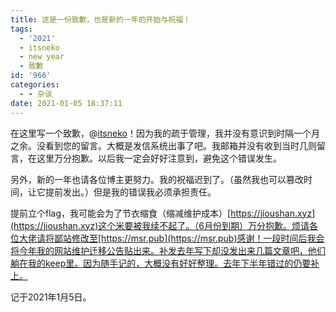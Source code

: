 ```yaml
---
title: 这是一份致歉，也是新的一年的开始与祝福！
tags:
  - '2021'
  - itsneko
  - new year
  - 致歉
id: '966'
categories:
  - - 杂谈
date: 2021-01-05 18:37:11
---
```


在这里写一个致歉，@[itsneko](https://nekodeng.gitee.io/)！因为我的疏于管理，我并没有意识到时隔一个月之余。没看到您的留言。大概是发信系统出事了吧。我邮箱并没有收到当时几则留言，在这里万分抱歉。以后我一定会好好注意到，避免这个错误发生。

另外，新的一年也请各位博主更努力。我的祝福迟到了。（虽然我也可以篡改时间，让它提前发出。）但是我的错误我必须承担责任。

提前立个flag，我可能会为了节衣缩食（缩减维护成本）[https://jioushan.xyz](https://jioushan.xyz)这个米要被我续不起了。（6月份到期）万分抱歉。烦请各位大佬请将鄙站修改至[https://msr.pub](https://msr.pub)感谢！一段时间后我会将今年我的网站维护迁移公告贴出来。补发去年写下却没发出来几篇文章吧，他们躺在我的keep里。因为随手记的，大概没有好好整理。去年下半年错过的仍要补上。

记于2021年1月5日。